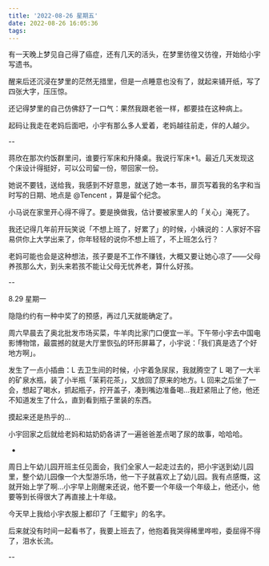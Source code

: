 ```yaml
---
title: '2022-08-26 星期五'
date: 2022-08-26 16:05:36
tags:
---
```


有一天晚上梦见自己得了癌症，还有几天的活头，在梦里彷徨又彷徨，开始给小宇写遗书。

醒来后还沉浸在梦里的茫然无措里，但是一点睡意也没有了，就起来铺开纸，写了四张大字，压压惊。

还记得梦里的自己仿佛舒了一口气：果然我跟老爸一样，都要挂在这种病上。

起码让我走在老妈后面吧，小宇有那么多人爱着，老妈越往前走，伴的人越少。

--

蒋欣在那次约饭群里问，谁要行军床和升降桌。我说行军床+1。最近几天发现这个床设计得挺好，可以公司留一份，带回家一份。

她说不要钱，送给我，我感到不好意思，就送了她一本书，扉页写着我的名字和当时写的日期、地点是 @Tencent ，算是留个纪念。

小马说在家里开心得不得了。要是换做我，估计要被家里人的「关心」淹死了。

我还记得几年前开玩笑说「不想上班了，好累了」的时候，小姨说的：人家好不容易供你上大学出来了，你年轻轻的说你不想上班了，不上班怎么行？

老妈可能也会是这种想法，孩子要是不工作不赚钱，大概又要让她心凉了——父母养孩那么大，到头来若孩不能让父母无忧养老，算什么好孩。

--

8.29 星期一

隐隐约约有一种中奖了的预感，再过几天就能确定了。

周六早晨去了奥北批发市场买菜，牛羊肉比家门口便宜一半。下午带小宇去中国电影博物馆，最震撼的就是大厅里恢弘的环形屏幕了，小宇说：「我们真是选了个好地方啊」。

发生了一点小插曲：L 去卫生间的时候，小宇着急尿尿，我就腾空了 L 喝了一大半的矿泉水瓶，装了小半瓶「茉莉花茶」，又放回了原来的地方。L 回来之后坐了一会，想起了喝水，抓起瓶子，拧开盖子，凑到嘴边准备喝...我赶紧阻止了他，他还不知道发生了什么，直到看到瓶子里装的东西。

摸起来还是热乎的...

小宇回家之后就给老妈和姑奶奶各讲了一遍爸爸差点喝了尿的故事，哈哈哈。

-

周日上午幼儿园开班主任见面会，我们全家人一起走过去的，把小宇送到幼儿园里，整个幼儿园像一个大型游乐场，他一下子就喜欢上了幼儿园。我有点感慨，这就开始上学了啊...小宇早上刚醒来还说，他不要一个年级一个年级上，他还小，他要等到长得很大了再直接上十年级。

今天早上我给小宇衣服上都印了「王鲲宇」的名字。

后来就没有时间一起看书了，我要上班去了，他抱着我哭得稀里哗啦，委屈得不得了，泪水长流。

--



